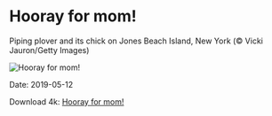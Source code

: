# Hooray for mom!

Piping plover and its chick on Jones Beach Island, New York (© Vicki Jauron/Getty Images)

![Hooray for mom!](https://bing.com/th?id=OHR.PipingPlover_EN-US7445293078_UHD.jpg&rf=LaDigue_UHD.jpg&pid=hp&w=1024&h=576)

Date: 2019-05-12

Download 4k: [Hooray for mom!](https://bing.com/th?id=OHR.PipingPlover_EN-US7445293078_UHD.jpg&rf=LaDigue_UHD.jpg&pid=hp&w=3840&h=2160)

